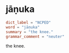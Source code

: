 # jāṇuka

``` toml
dict_label = "NCPED"
word = "jāṇuka"
summary = "the knee."
grammar_comment = "neuter"
```

the knee.

